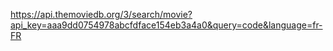 https://api.themoviedb.org/3/search/movie?api_key=aaa9dd0754978abcfdface154eb3a4a0&query=code&language=fr-FR
